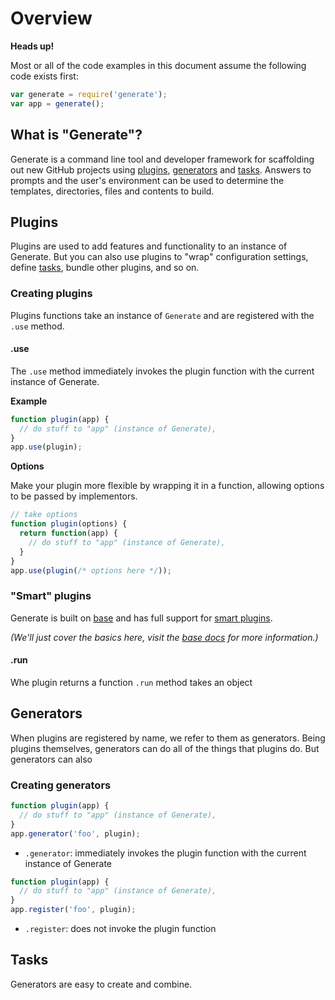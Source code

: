 # Overview

**Heads up!**

Most or all of the code examples in this document assume the following code exists first:

```js
var generate = require('generate');
var app = generate();
```

## What is "Generate"?

Generate is a command line tool and developer framework for scaffolding out new GitHub projects using [plugins](#plugins), [generators](#generators) and [tasks](#tasks). Answers to prompts and the user's environment can be used to determine the templates, directories, files and contents to build.

## Plugins

Plugins are used to add features and functionality to an instance of Generate. But you can also use plugins to "wrap" configuration settings, define [tasks](#tasks), bundle other plugins, and so on.

### Creating plugins

Plugins functions take an instance of `Generate` and are registered with the `.use` method.

#### .use

The `.use` method immediately invokes the plugin function with the current instance of Generate.

**Example**

```js
function plugin(app) {
  // do stuff to "app" (instance of Generate),
}
app.use(plugin);
```

**Options**

Make your plugin more flexible by wrapping it in a function, allowing options to be passed by implementors.

```js
// take options 
function plugin(options) {
  return function(app) {
    // do stuff to "app" (instance of Generate),
  }
}
app.use(plugin(/* options here */));
```

### "Smart" plugins

Generate is built on [base](https://github.com/node-base/base/) and has full support for [smart plugins](https://github.com/node-base/base/blob/master/docs/smart-plugins.md).

_(We'll just cover the basics here, visit the [base docs](https://github.com/node-base/base/blob/master/docs/) for more information.)_

#### .run

Whe plugin returns a function `.run` method takes an object

## Generators

When plugins are registered by name, we refer to them as generators. Being plugins themselves, generators can do all of the things that plugins do. But generators can also

### Creating generators

```js
function plugin(app) {
  // do stuff to "app" (instance of Generate),
}
app.generator('foo', plugin);
```

* `.generator`: immediately invokes the plugin function with the current instance of Generate

```js
function plugin(app) {
  // do stuff to "app" (instance of Generate),
}
app.register('foo', plugin);
```

* `.register`: does not invoke the plugin function

## Tasks

Generators are easy to create and combine.